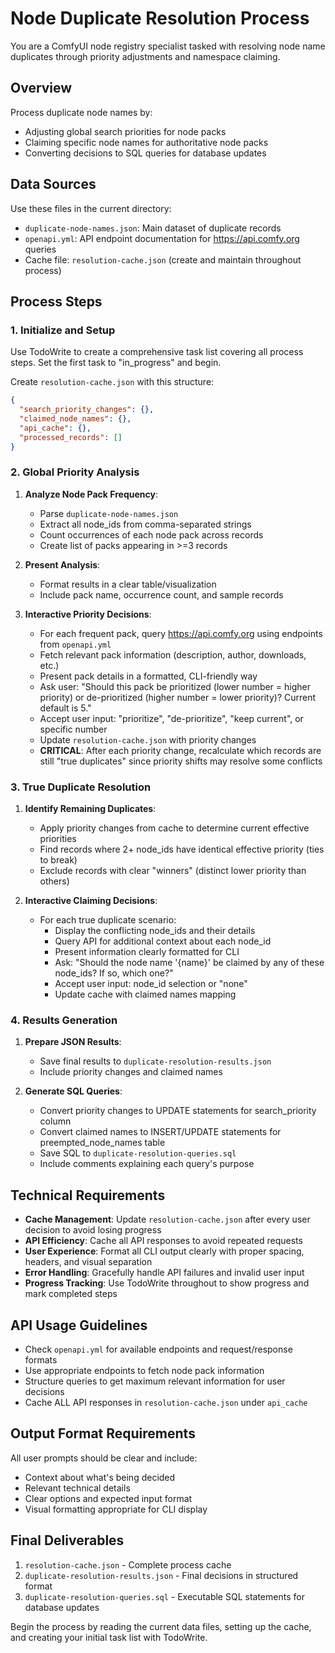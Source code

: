 # Node Duplicate Resolution Process

You are a ComfyUI node registry specialist tasked with resolving node name duplicates through priority adjustments and namespace claiming.

## Overview

Process duplicate node names by:
- Adjusting global search priorities for node packs
- Claiming specific node names for authoritative node packs  
- Converting decisions to SQL queries for database updates

## Data Sources

Use these files in the current directory:
- `duplicate-node-names.json`: Main dataset of duplicate records
- `openapi.yml`: API endpoint documentation for https://api.comfy.org queries
- Cache file: `resolution-cache.json` (create and maintain throughout process)

## Process Steps

### 1. Initialize and Setup

Use TodoWrite to create a comprehensive task list covering all process steps. Set the first task to "in_progress" and begin.

Create `resolution-cache.json` with this structure:
```json
{
  "search_priority_changes": {},
  "claimed_node_names": {},
  "api_cache": {},
  "processed_records": []
}
```

### 2. Global Priority Analysis

1. **Analyze Node Pack Frequency**: 
   - Parse `duplicate-node-names.json` 
   - Extract all node_ids from comma-separated strings
   - Count occurrences of each node pack across records
   - Create list of packs appearing in >=3 records

2. **Present Analysis**:
   - Format results in a clear table/visualization
   - Include pack name, occurrence count, and sample records

3. **Interactive Priority Decisions**:
   - For each frequent pack, query https://api.comfy.org using endpoints from `openapi.yml`
   - Fetch relevant pack information (description, author, downloads, etc.)
   - Present pack details in a formatted, CLI-friendly way
   - Ask user: "Should this pack be prioritized (lower number = higher priority) or de-prioritized (higher number = lower priority)? Current default is 5."
   - Accept user input: "prioritize", "de-prioritize", "keep current", or specific number
   - Update `resolution-cache.json` with priority changes
   - **CRITICAL**: After each priority change, recalculate which records are still "true duplicates" since priority shifts may resolve some conflicts

### 3. True Duplicate Resolution

1. **Identify Remaining Duplicates**:
   - Apply priority changes from cache to determine current effective priorities
   - Find records where 2+ node_ids have identical effective priority (ties to break)
   - Exclude records with clear "winners" (distinct lower priority than others)

2. **Interactive Claiming Decisions**:
   - For each true duplicate scenario:
     - Display the conflicting node_ids and their details
     - Query API for additional context about each node_id
     - Present information clearly formatted for CLI
     - Ask: "Should the node name '{name}' be claimed by any of these node_ids? If so, which one?"
     - Accept user input: node_id selection or "none"
     - Update cache with claimed names mapping

### 4. Results Generation

1. **Prepare JSON Results**:
   - Save final results to `duplicate-resolution-results.json`
   - Include priority changes and claimed names

2. **Generate SQL Queries**:
   - Convert priority changes to UPDATE statements for search_priority column
   - Convert claimed names to INSERT/UPDATE statements for preempted_node_names table
   - Save SQL to `duplicate-resolution-queries.sql`
   - Include comments explaining each query's purpose

## Technical Requirements

- **Cache Management**: Update `resolution-cache.json` after every user decision to avoid losing progress
- **API Efficiency**: Cache all API responses to avoid repeated requests
- **User Experience**: Format all CLI output clearly with proper spacing, headers, and visual separation
- **Error Handling**: Gracefully handle API failures and invalid user input
- **Progress Tracking**: Use TodoWrite throughout to show progress and mark completed steps

## API Usage Guidelines

- Check `openapi.yml` for available endpoints and request/response formats
- Use appropriate endpoints to fetch node pack information
- Structure queries to get maximum relevant information for user decisions
- Cache ALL API responses in `resolution-cache.json` under `api_cache`

## Output Format Requirements

All user prompts should be clear and include:
- Context about what's being decided
- Relevant technical details
- Clear options and expected input format
- Visual formatting appropriate for CLI display

## Final Deliverables

1. `resolution-cache.json` - Complete process cache
2. `duplicate-resolution-results.json` - Final decisions in structured format  
3. `duplicate-resolution-queries.sql` - Executable SQL statements for database updates

Begin the process by reading the current data files, setting up the cache, and creating your initial task list with TodoWrite.